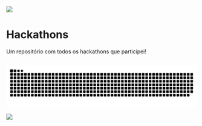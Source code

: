<img src="https://capsule-render.vercel.app/api?type=waving&amp;color=7A92B8&amp;height=100&amp;section=header">

# Hackathons 
Um repositório com todos os hackathons que participei!

##


 ![Nothing](https://github.com/Platane/snk/raw/output/github-contribution-grid-snake.svg)

<img src="https://capsule-render.vercel.app/api?type=waving&amp;color=7A92B8&amp;height=100&amp;section=header">
